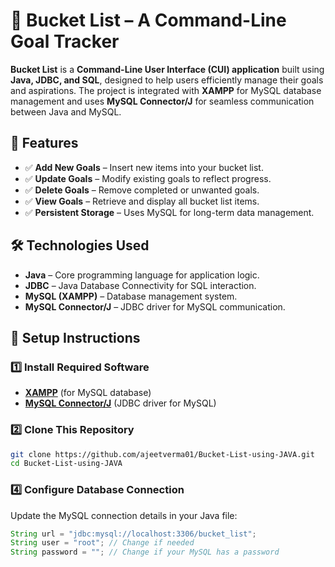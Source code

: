 # 🎯 Bucket List – A Command-Line Goal Tracker

**Bucket List** is a **Command-Line User Interface (CUI) application** built using **Java, JDBC, and SQL**, designed to help users efficiently manage their goals and aspirations. The project is integrated with **XAMPP** for MySQL database management and uses **MySQL Connector/J** for seamless communication between Java and MySQL.

## 🚀 Features
- ✅ **Add New Goals** – Insert new items into your bucket list.
- ✅ **Update Goals** – Modify existing goals to reflect progress.
- ✅ **Delete Goals** – Remove completed or unwanted goals.
- ✅ **View Goals** – Retrieve and display all bucket list items.
- ✅ **Persistent Storage** – Uses MySQL for long-term data management.

## 🛠️ Technologies Used
- **Java** – Core programming language for application logic.
- **JDBC** – Java Database Connectivity for SQL interaction.
- **MySQL (XAMPP)** – Database management system.
- **MySQL Connector/J** – JDBC driver for MySQL communication.

## 📌 Setup Instructions

### 1️⃣ Install Required Software
- **[XAMPP](https://www.apachefriends.org/download.html)** (for MySQL database)
- **[MySQL Connector/J](https://dev.mysql.com/downloads/connector/j/)** (JDBC driver for MySQL)

### 2️⃣ Clone This Repository
```sh
git clone https://github.com/ajeetverma01/Bucket-List-using-JAVA.git
cd Bucket-List-using-JAVA
```

### 4️⃣ Configure Database Connection
Update the MySQL connection details in your Java file:
```java
String url = "jdbc:mysql://localhost:3306/bucket_list";
String user = "root"; // Change if needed
String password = ""; // Change if your MySQL has a password
```



